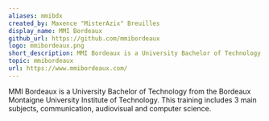 ```yaml
---
aliases: mmibdx
created_by: Maxence "MisterAzix" Breuilles
display_name: MMI Bordeaux
github_url: https://github.com/mmibordeaux
logo: mmibordeaux.png
short_description: MMI Bordeaux is a University Bachelor of Technology from the Bordeaux Montaigne University Institute of Technology.
topic: mmibordeaux
url: https://www.mmibordeaux.com/
---
```

MMI Bordeaux is a University Bachelor of Technology from the Bordeaux Montaigne University Institute of Technology. This training includes 3 main subjects, communication, audiovisual and computer science.
